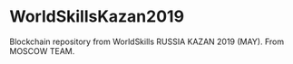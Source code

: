 # WorldSkillsKazan2019
Blockchain repository from WorldSkills RUSSIA KAZAN 2019 (MAY). From MOSCOW TEAM.
